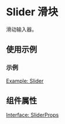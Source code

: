 # Slider 滑块

滑动输入器。

## 使用示例

### 示例

[Example: Slider](./_example/SliderExample.jsx)

## 组件属性

[Interface: SliderProps](./Slider.tsx)
